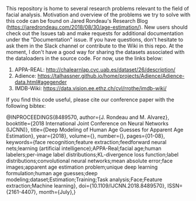 This repository is home to several research problems relevant to the field of facial analysis. 
Motivation and overview of the problems we try to solve with this code can be found on Jared Rondeau's Research Blog (https://jaredrondeau.com/2018/08/30/age-estimation/).
New users should check out the Issues tab and make requests for additional documentation under the "Documentation" issue.
If you have questions, don't hesitate to ask them in the Slack channel or contribute to the Wiki in this repo. 
At the moment, I don't have a good way for sharing the datasets associated with the dataloaders in the source code. 
For now, use the links below:

1) APPA-REAL: http://chalearnlap.cvc.uab.es/dataset/26/description/
2) Adience: https://talhassner.github.io/home/projects/Adience/Adience-data.html#agegender
3) IMDB-Wiki: https://data.vision.ee.ethz.ch/cvl/rrothe/imdb-wiki/

If you find this code useful, please cite our conference paper with the following bibtex:

@INPROCEEDINGS{8489570, 
author={J. Rondeau and M. Alvarez}, 
booktitle={2018 International Joint Conference on Neural Networks (IJCNN)}, 
title={Deep Modeling of Human Age Guesses for Apparent Age Estimation}, 
year={2018}, 
volume={}, 
number={}, 
pages={01-08}, 
keywords={face recognition;feature extraction;feedforward neural nets;learning (artificial intelligence);APPA-Real;facial age;human labelers;per-image label distributions;KL-divergence loss function;label distributions;convolutional neural networks;mean absolute error;face images;apparent age estimation problem;unique deep learning formulation;human age guesses;deep modeling;dataset;Estimation;Training;Task analysis;Face;Feature extraction;Machine learning}, 
doi={10.1109/IJCNN.2018.8489570}, 
ISSN={2161-4407}, 
month={July},}

